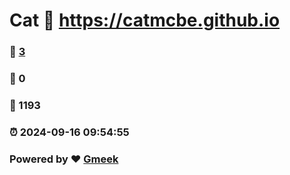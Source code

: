 # Cat :link: https://catmcbe.github.io 
### :page_facing_up: [3](https://catmcbe.github.io/tag.html) 
### :speech_balloon: 0 
### :hibiscus: 1193 
### :alarm_clock: 2024-09-16 09:54:55 
### Powered by :heart: [Gmeek](https://github.com/Meekdai/Gmeek)
